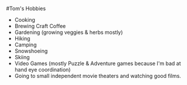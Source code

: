 #Tom's Hobbies

* Cooking
* Brewing Craft Coffee
* Gardening (growing veggies & herbs mostly)
* Hiking
* Camping
* Snowshoeing
* Skiing
* Video Games (mostly Puzzle & Adventure games because I'm bad at hand eye coordination)
* Going to small independent movie theaters and watching good films.
